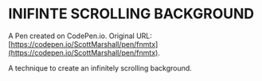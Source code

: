 # INIFINTE SCROLLING BACKGROUND

A Pen created on CodePen.io. Original URL: [https://codepen.io/ScottMarshall/pen/fnmtx](https://codepen.io/ScottMarshall/pen/fnmtx).

A technique to create an infinitely scrolling background.
